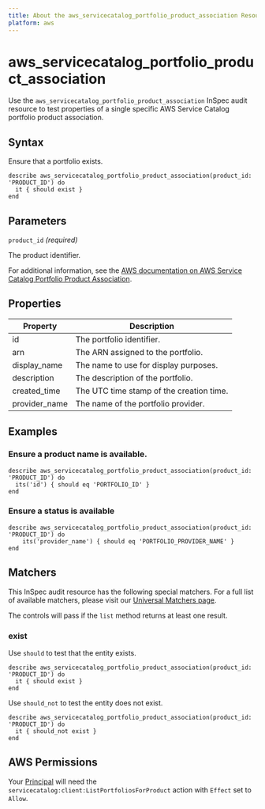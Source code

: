 ```yaml
---
title: About the aws_servicecatalog_portfolio_product_association Resource
platform: aws
---
```


# aws\_servicecatalog\_portfolio\_product\_association

Use the `aws_servicecatalog_portfolio_product_association` InSpec audit resource to test properties of a single specific AWS Service Catalog portfolio product association.

## Syntax

Ensure that a portfolio exists.

    describe aws_servicecatalog_portfolio_product_association(product_id: 'PRODUCT_ID') do
      it { should exist }
    end

## Parameters

`product_id` _(required)_

The product identifier.

For additional information, see the [AWS documentation on AWS Service Catalog Portfolio Product Association](https://docs.aws.amazon.com/AWSCloudFormation/latest/UserGuide/aws-resource-servicecatalog-portfolioproductassociation.html).

## Properties

| Property | Description|
| --- | --- |
| id | The portfolio identifier. |
| arn | The ARN assigned to the portfolio. |
| display_name | The name to use for display purposes. |
| description | The description of the portfolio. |
| created_time | The UTC time stamp of the creation time. |
| provider_name | The name of the portfolio provider. |

## Examples

### Ensure a product name is available.

    describe aws_servicecatalog_portfolio_product_association(product_id: 'PRODUCT_ID') do
      its('id') { should eq 'PORTFOLIO_ID' }
    end

### Ensure a status is available

    describe aws_servicecatalog_portfolio_product_association(product_id: 'PRODUCT_ID') do
        its('provider_name') { should eq 'PORTFOLIO_PROVIDER_NAME' }
    end

## Matchers

This InSpec audit resource has the following special matchers. For a full list of available matchers, please visit our [Universal Matchers page](https://www.inspec.io/docs/reference/matchers/).

The controls will pass if the `list` method returns at least one result.

### exist

Use `should` to test that the entity exists.

    describe aws_servicecatalog_portfolio_product_association(product_id: 'PRODUCT_ID') do
      it { should exist }
    end

Use `should_not` to test the entity does not exist.

    describe aws_servicecatalog_portfolio_product_association(product_id: 'PRODUCT_ID') do
      it { should_not exist }
    end

## AWS Permissions

Your [Principal](https://docs.aws.amazon.com/IAM/latest/UserGuide/intro-structure.html#intro-structure-principal) will need the `servicecatalog:client:ListPortfoliosForProduct` action with `Effect` set to `Allow`.
